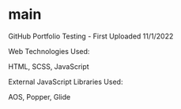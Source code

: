 # main
GitHub Portfolio Testing - First Uploaded 11/1/2022

Web Technologies Used:

HTML, 
SCSS,
JavaScript

External JavaScript Libraries Used:

AOS, 
Popper,
Glide
